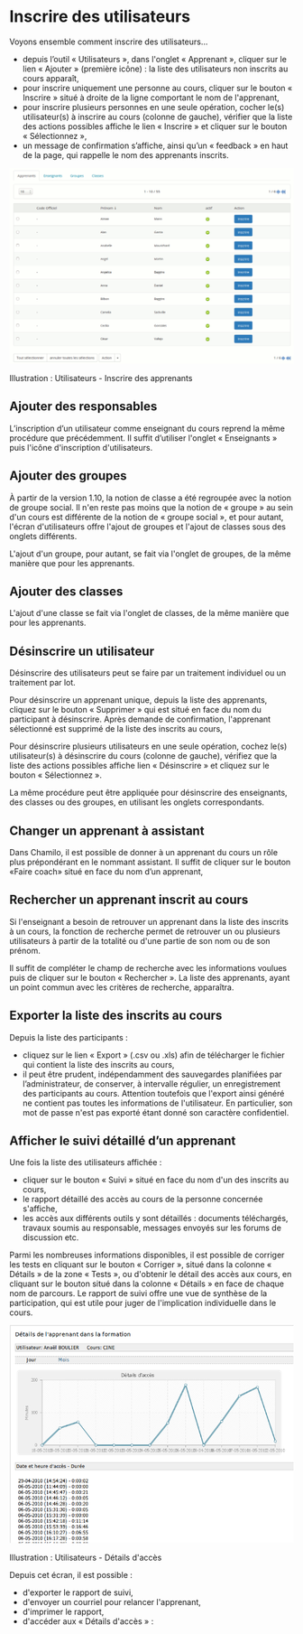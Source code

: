 # Inscrire des utilisateurs

Voyons ensemble comment inscrire des utilisateurs...

* depuis l’outil « Utilisateurs », dans l'onglet « Apprenant », cliquer sur le lien « Ajouter » \(première icône\) : la liste des utilisateurs non inscrits au cours apparaît,
* pour inscrire uniquement une personne au cours, cliquer sur le bouton « Inscrire » situé à droite de la ligne comportant le nom de l'apprenant,
* pour inscrire plusieurs personnes en une seule opération, cocher le\(s\) utilisateur\(s\) à inscrire au cours \(colonne de gauche\), vérifier que la liste des actions possibles affiche le lien « Inscrire » et cliquer sur le bouton « Sélectionnez »,
* un message de confirmation s’affiche, ainsi qu’un « feedback » en haut de la page, qui rappelle le nom des apprenants inscrits.

![](../../.gitbook/assets/image158%20%281%29.png)

Illustration : Utilisateurs - Inscrire des apprenants

## Ajouter des responsables <a id="ajouter-des-responsables"></a>

L’inscription d’un utilisateur comme enseignant du cours reprend la même procédure que précédemment. Il suffit d’utiliser l'onglet « Enseignants » puis l'icône d'inscription d'utilisateurs.

## Ajouter des groupes <a id="ajouter-des-groupes"></a>

À partir de la version 1.10, la notion de classe a été regroupée avec la notion de groupe social. Il n'en reste pas moins que la notion de « groupe » au sein d'un cours est différente de la notion de « groupe social », et pour autant, l'écran d'utilisateurs offre l'ajout de groupes et l'ajout de classes sous des onglets différents.

L'ajout d'un groupe, pour autant, se fait via l'onglet de groupes, de la même manière que pour les apprenants.

## Ajouter des classes <a id="ajouter-des-classes"></a>

L'ajout d'une classe se fait via l'onglet de classes, de la même manière que pour les apprenants.

## Désinscrire un utilisateur <a id="d-sinscrire-un-utilisateur"></a>

Désinscrire des utilisateurs peut se faire par un traitement individuel ou un traitement par lot.

Pour désinscrire un apprenant unique, depuis la liste des apprenants, cliquez sur le bouton « Supprimer » qui est situé en face du nom du participant à désinscrire. Après demande de confirmation, l'apprenant sélectionné est supprimé de la liste des inscrits au cours,

Pour désinscrire plusieurs utilisateurs en une seule opération, cochez le\(s\) utilisateur\(s\) à désinscrire du cours \(colonne de gauche\), vérifiez que la liste des actions possibles affiche lien « Désinscrire » et cliquez sur le bouton « Sélectionnez ».

La même procédure peut être appliquée pour désinscrire des enseignants, des classes ou des groupes, en utilisant les onglets correspondants.

## Changer un apprenant à assistant <a id="changer-un-apprenant-assistant"></a>

Dans Chamilo, il est possible de donner à un apprenant du cours un rôle plus prépondérant en le nommant assistant. Il suffit de cliquer sur le bouton «Faire coach» situé en face du nom d’un apprenant,

## Rechercher un apprenant inscrit au cours <a id="rechercher-un-apprenant-inscrit-au-cours"></a>

Si l'enseignant a besoin de retrouver un apprenant dans la liste des inscrits à un cours, la fonction de recherche permet de retrouver un ou plusieurs utilisateurs à partir de la totalité ou d'une partie de son nom ou de son prénom.

Il suffit de compléter le champ de recherche avec les informations voulues puis de cliquer sur le bouton « Rechercher ». La liste des apprenants, ayant un point commun avec les critères de recherche, apparaîtra.

## Exporter la liste des inscrits au cours <a id="exporter-la-liste-des-inscrits-au-cours"></a>

Depuis la liste des participants :

* cliquez sur le lien « Export » \(.csv ou .xls\) afin de télécharger le fichier qui contient la liste des inscrits au cours,
* il peut être prudent, indépendamment des sauvegardes planifiées par l’administrateur, de conserver, à intervalle régulier, un enregistrement des participants au cours. Attention toutefois que l'export ainsi généré ne contient pas toutes les informations de l'utilisateur. En particulier, son mot de passe n'est pas exporté étant donné son caractère confidentiel.

## Afficher le suivi détaillé d’un apprenant <a id="afficher-le-suivi-d-taill-d-un-apprenant"></a>

Une fois la liste des utilisateurs affichée :

* cliquer sur le bouton « Suivi » situé en face du nom d'un des inscrits au cours,
* le rapport détaillé des accès au cours de la personne concernée s'affiche,
* les accès aux différents outils y sont détaillés : documents téléchargés, travaux soumis au responsable, messages envoyés sur les forums de discussion etc.

Parmi les nombreuses informations disponibles, il est possible de corriger les tests en cliquant sur le bouton « Corriger », situé dans la colonne « Détails » de la zone « Tests », ou d'obtenir le détail des accès aux cours, en cliquant sur le bouton situé dans la colonne « Détails » en face de chaque nom de parcours. Le rapport de suivi offre une vue de synthèse de la participation, qui est utile pour juger de l'implication individuelle dans le cours.

![](../../.gitbook/assets/suivigraph%20%281%29.png)

Illustration : Utilisateurs - Détails d'accès

Depuis cet écran, il est possible :

* d'exporter le rapport de suivi,
* d'envoyer un courriel pour relancer l'apprenant,
* d'imprimer le rapport,
* d'accéder aux « Détails d'accès » :

